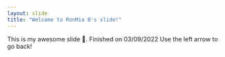 ```yaml
---
layout: slide
title: "Welcome to RonMia B's slide!"
---
```

This is my awesome slide 🎉. Finished on 03/09/2022
Use the left arrow to go back!
